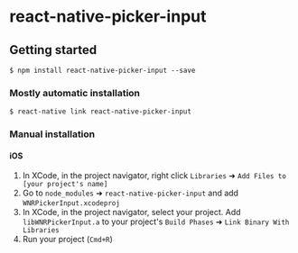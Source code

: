 
# react-native-picker-input

## Getting started

`$ npm install react-native-picker-input --save`

### Mostly automatic installation

`$ react-native link react-native-picker-input`

### Manual installation


#### iOS

1. In XCode, in the project navigator, right click `Libraries` ➜ `Add Files to [your project's name]`
2. Go to `node_modules` ➜ `react-native-picker-input` and add `WNRPickerInput.xcodeproj`
3. In XCode, in the project navigator, select your project. Add `libWNRPickerInput.a` to your project's `Build Phases` ➜ `Link Binary With Libraries`
4. Run your project (`Cmd+R`)
